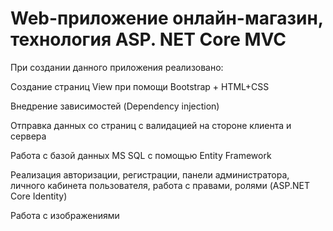 # Web-приложение онлайн-магазин, технология ASP. NET Core MVC

При создании данного приложения реализовано:

Создание страниц View при помощи Bootstrap + HTML+CSS

Внедрение зависимостей (Dependency injection)

Отправка данных со страниц с валидацией на стороне клиента и сервера

Работа с базой данных MS SQL с помощью Entity Framework

Реализация авторизации, регистрации, панели администратора, личного кабинета пользователя, работа с правами, ролями (ASP.NET Core Identity)

Работа с изображениями
